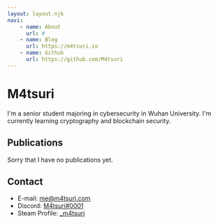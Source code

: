 ```yaml
---
layout: layout.njk
navi:
    - name: About
      url: #
    - name: Blog
      url: https://m4tsuri.io
    - name: Github
      url: https://github.com/M4tsuri
---
```


# M4tsuri

I'm a senior student majoring in cybersecurity in Wuhan University. I'm currently learning cryptography and blockchain security.

## Publications

Sorry that I have no publications yet.

## Contact

- E-mail: [me@m4tsuri.com](mailto:me@m4tsuri.com)
- Discord: [M4tsuri#0001](https://discord.com/users/M4tsuri#0001)
- Steam Profile: [_m4tsuri](https://steamcommunity.com/id/m4tsuri)

